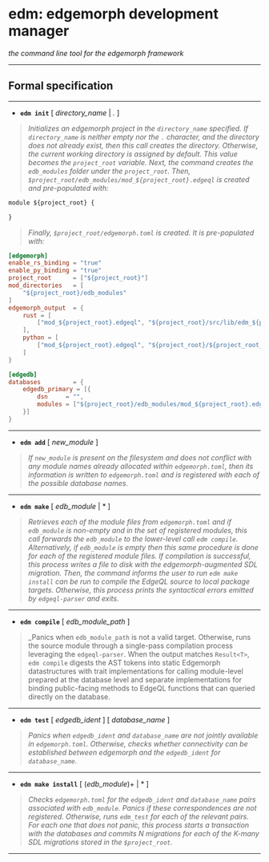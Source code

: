 # edm: edgemorph development manager
_the command line tool for the edgemorph framework_

***

## Formal specification

***

* **`edm init`** [ _directory_name_ | _._ ] 
> _Initializes an edgemorph project in the `directory_name` specified. If `directory_name` is neither empty nor the `.` character, and the directory does not already exist, then this call creates the directory. Otherwise, the current working directory is assigned by default. This value becomes the `project_root` variable. Next, the command creates the `edb_modules` folder under the `project_root`. Then, `$project_root/edb_modules/mod_${project_root}.edgeql` is created and pre-populated with:_

```sql
module ${project_root} {

}
```

> _Finally, `$project_root/edgemorph.toml` is created. It is pre-populated with:_

```toml
[edgemorph]
enable_rs_binding = "true"
enable_py_binding = "true"
project_root      = ["${project_root}"]
mod_directories   = [
    "${project_root}/edb_modules"
]
edgemorph_output  = {
    rust = [
        ["mod_${project_root}.edgeql", "${project_root}/src/lib/edm_${project_root_last_child}.rs"]
    ],
    python = [
        ["mod_${project_root}.edgeql", "${project_root}/${project_root_last_child}/edm_${project_root_last_child}.py"]
    ]
}

[edgedb]
databases         = { 
    edgedb_primary = [{
        dsn     = "", 
        modules = ["${project_root}/edb_modules/mod_${project_root}.edgeql"]
    }]
}
```

***

* **`edm add`** [ _new_module_ ]
> _If `new_module` is present on the filesystem and does not conflict with any module names already allocated within `edgemorph.toml`, then its information is written to `edgemorph.toml` and is registered with each of the possible database names._

*** 

* **`edm make`** [ _edb_module_ | * ]
> _Retrieves each of the module files from `edgemorph.toml` and if `edb_module` is non-empty and in the set of registered modules, this call forwards the `edb_module` to the lower-level call `edm compile`. Alternatively, if `edb_module` is empty then this same procedure is done for each of the registered module files. If compilation is successful, this process writes a file to disk with the edgemorph-augmented SDL migration. Then, the command informs the user to run `edm make install` can be run to compile the EdgeQL source to local package targets. Otherwise, this process prints the syntactical errors emitted by `edgeql-parser` and exits._

***

* **`edm compile`** [ _edb_module_path_ ]
> _Panics when `edb_module_path` is not a valid target. Otherwise, runs the source module through a single-pass compilation process leveraging the `edgeql-parser`. When the output matches `Result<T>`, `edm compile` digests the AST tokens into static Edgemorph datastructures with trait implementations for calling module-level prepared at the database level and separate implementations for binding public-facing methods to EdgeQL functions that can queried directly on the database.

*** 

* **`edm test`** [ _edgedb_ident_ ] [ _database_name_ ]
> _Panics when `edgedb_ident` and `database_name` are not jointly available in `edgemorph.toml`. Otherwise, checks whether connectivity can be established between edgemorph and the `edgedb_ident` for `database_name`._
***

* **`edm make install`** [ (_edb_module_)+ | * ]
> _Checks `edgemorph.toml` for the `edgedb_ident` and `database_name` pairs associated with `edb_module`. Panics if these correspondences are not registered. Otherwise, runs `edm_test` for each of the relevant pairs. For each one that does not panic, this process starts a transaction with the databases and commits N migrations for each of the K-many SDL migrations stored in the `$project_root`._

***
